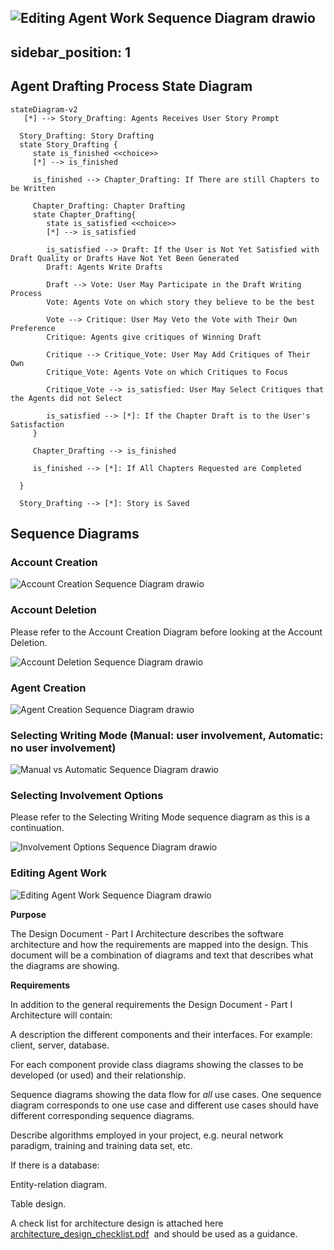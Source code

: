 ![Editing Agent Work Sequence Diagram drawio](https://github.com/user-attachments/assets/cc73ef1a-232b-4ed3-a991-729c3152155b)
---
sidebar_position: 1
---
## Agent Drafting Process State Diagram
 ```mermaid
stateDiagram-v2
    [*] --> Story_Drafting: Agents Receives User Story Prompt

   Story_Drafting: Story Drafting
   state Story_Drafting {
      state is_finished <<choice>>
      [*] --> is_finished

      is_finished --> Chapter_Drafting: If There are still Chapters to be Written

      Chapter_Drafting: Chapter Drafting
      state Chapter_Drafting{
         state is_satisfied <<choice>>
         [*] --> is_satisfied
         
         is_satisfied --> Draft: If the User is Not Yet Satisfied with Draft Quality or Drafts Have Not Yet Been Generated
         Draft: Agents Write Drafts

         Draft --> Vote: User May Participate in the Draft Writing Process
         Vote: Agents Vote on which story they believe to be the best

         Vote --> Critique: User May Veto the Vote with Their Own Preference
         Critique: Agents give critiques of Winning Draft

         Critique --> Critique_Vote: User May Add Critiques of Their Own
         Critique_Vote: Agents Vote on which Critiques to Focus

         Critique_Vote --> is_satisfied: User May Select Critiques that the Agents did not Select

         is_satisfied --> [*]: If the Chapter Draft is to the User's Satisfaction
      }

      Chapter_Drafting --> is_finished

      is_finished --> [*]: If All Chapters Requested are Completed
         
   }

   Story_Drafting --> [*]: Story is Saved

```
## Sequence Diagrams

### Account Creation
![Account Creation Sequence Diagram drawio](https://github.com/user-attachments/assets/a3726231-ee86-45f3-a440-ff35f56d238e)

### Account Deletion
Please refer to the Account Creation Diagram before looking at the Account Deletion.

![Account Deletion Sequence Diagram drawio](https://github.com/user-attachments/assets/7baae06e-798d-4996-b338-453ffe22a7e1)

### Agent Creation
![Agent Creation Sequence Diagram drawio](https://github.com/user-attachments/assets/8089b7f3-8ea1-4931-b2a4-8f71baebd486)

### Selecting Writing Mode (Manual: user involvement, Automatic: no user involvement)
![Manual vs Automatic Sequence Diagram drawio](https://github.com/user-attachments/assets/43c4f354-2a91-4150-ba62-5b6dbf15bc64)

### Selecting Involvement Options
Please refer to the Selecting Writing Mode sequence diagram as this is a continuation.

![Involvement Options Sequence Diagram drawio](https://github.com/user-attachments/assets/bf2543e1-3738-4a96-b3f6-413b2aa71735)

### Editing Agent Work
![Editing Agent Work Sequence Diagram drawio](https://github.com/user-attachments/assets/905326e6-947b-49ac-8291-d5352aa3f13b)


**Purpose**

The Design Document - Part I Architecture describes the software architecture and how the requirements are mapped into the design. This document will be a combination of diagrams and text that describes what the diagrams are showing.

**Requirements**

In addition to the general requirements the Design Document - Part I Architecture will contain:

A description the different components and their interfaces. For example: client, server, database.

For each component provide class diagrams showing the classes to be developed (or used) and their relationship.

Sequence diagrams showing the data flow for _all_ use cases. One sequence diagram corresponds to one use case and different use cases should have different corresponding sequence diagrams.

Describe algorithms employed in your project, e.g. neural network paradigm, training and training data set, etc.

If there is a database:

Entity-relation diagram.

Table design.

A check list for architecture design is attached here [architecture\_design\_checklist.pdf](https://templeu.instructure.com/courses/106563/files/16928870/download?wrap=1 "architecture_design_checklist.pdf")  and should be used as a guidance.
